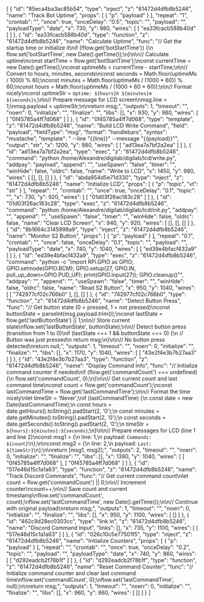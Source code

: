 [
    {
        "id": "85eca4ba3ac85b54",
        "type": "inject",
        "z": "61472d4dfb8b5246",
        "name": "Track Bot Uptime",
        "props": [
            {
                "p": "payload"
            }
        ],
        "repeat": "1",
        "crontab": "",
        "once": true,
        "onceDelay": "0.5",
        "topic": "",
        "payload": "",
        "payloadType": "date",
        "x": 730,
        "y": 980,
        "wires": [
            [
                "ea33fcacb588b40d"
            ]
        ]
    },
    {
        "id": "ea33fcacb588b40d",
        "type": "function",
        "z": "61472d4dfb8b5246",
        "name": "Calculate Uptime",
        "func": "// Get the startup time or initialize it\nif (!flow.get('botStartTime')) {\n    flow.set('botStartTime', new Date().getTime());\n}\n\n// Calculate uptime\nconst startTime = flow.get('botStartTime');\nconst currentTime = new Date().getTime();\nconst uptimeMs = currentTime - startTime;\n\n// Convert to hours, minutes, seconds\nconst seconds = Math.floor(uptimeMs / 1000) % 60;\nconst minutes = Math.floor(uptimeMs / (1000 * 60)) % 60;\nconst hours = Math.floor(uptimeMs / (1000 * 60 * 60));\n\n// Format nicely\nconst uptimeStr = `Uptime: ${hours}h ${minutes}m ${seconds}s`;\n\n// Prepare message for LCD screen\nmsg.line = 1;\nmsg.payload = uptimeStr;\n\nreturn msg;",
        "outputs": 1,
        "timeout": "",
        "noerr": 0,
        "initialize": "",
        "finalize": "",
        "libs": [],
        "x": 930,
        "y": 980,
        "wires": [
            [
                "0f45785a4ff7d068"
            ]
        ]
    },
    {
        "id": "0f45785a4ff7d068",
        "type": "template",
        "z": "61472d4dfb8b5246",
        "name": "Build LCD Write Command",
        "field": "payload",
        "fieldType": "msg",
        "format": "handlebars",
        "syntax": "mustache",
        "template": " --line \"{{line}}\" --message \"{{payload}}\"",
        "output": "str",
        "x": 1200,
        "y": 980,
        "wires": [
            [
                "ad13ea7a7bf2a2ea"
            ]
        ]
    },
    {
        "id": "ad13ea7a7bf2a2ea",
        "type": "exec",
        "z": "61472d4dfb8b5246",
        "command": "python /home/Alexandre/digilab/digilab/lcd/write.py",
        "addpay": "payload",
        "append": "",
        "useSpawn": "false",
        "timer": "",
        "winHide": false,
        "oldrc": false,
        "name": "Write to LCD",
        "x": 1450,
        "y": 980,
        "wires": [
            [],
            [],
            []
        ]
    },
    {
        "id": "abda954d5e71d330",
        "type": "inject",
        "z": "61472d4dfb8b5246",
        "name": "Initialize LCD",
        "props": [
            {
                "p": "topic",
                "vt": "str"
            }
        ],
        "repeat": "",
        "crontab": "",
        "once": true,
        "onceDelay": "0.1",
        "topic": "",
        "x": 730,
        "y": 920,
        "wires": [
            [
                "01d03f26ac183c28"
            ]
        ]
    },
    {
        "id": "01d03f26ac183c28",
        "type": "exec",
        "z": "61472d4dfb8b5246",
        "command": "python /home/Alexandre/digilab/digilab/lcd/init.py",
        "addpay": "",
        "append": "",
        "useSpawn": "false",
        "timer": "",
        "winHide": false,
        "oldrc": false,
        "name": "Clear LCD Screen",
        "x": 940,
        "y": 920,
        "wires": [
            [],
            [],
            []
        ]
    },
    {
        "id": "8b1664c3145998a9",
        "type": "inject",
        "z": "61472d4dfb8b5246",
        "name": "Monitor S2 Button",
        "props": [
            {
                "p": "payload"
            }
        ],
        "repeat": "0.1",
        "crontab": "",
        "once": false,
        "onceDelay": "0.1",
        "topic": "",
        "payload": "",
        "payloadType": "date",
        "x": 740,
        "y": 1040,
        "wires": [
            [
                "ed39e4bfacf432a9"
            ]
        ]
    },
    {
        "id": "ed39e4bfacf432a9",
        "type": "exec",
        "z": "61472d4dfb8b5246",
        "command": "python -c \"import RPi.GPIO as GPIO; GPIO.setmode(GPIO.BCM); GPIO.setup(27, GPIO.IN, pull_up_down=GPIO.PUD_UP); print(GPIO.input(27)); GPIO.cleanup()\"",
        "addpay": "",
        "append": "",
        "useSpawn": "false",
        "timer": "",
        "winHide": false,
        "oldrc": false,
        "name": "Read S2 Button",
        "x": 950,
        "y": 1040,
        "wires": [
            [
                "742977cf02c766b0"
            ],
            [],
            []
        ]
    },
    {
        "id": "742977cf02c766b0",
        "type": "function",
        "z": "61472d4dfb8b5246",
        "name": "Detect Button Press",
        "func": "// Get button state (0 = pressed, 1 = not pressed)\nconst buttonState = parseInt(msg.payload.trim());\nconst lastState = flow.get('lastButtonState') || 1;\n\n// Store current state\nflow.set('lastButtonState', buttonState);\n\n// Detect button press (transition from 1 to 0)\nif (lastState === 1 && buttonState === 0) {\n    // Button was just pressed\n    return msg;\n}\n\n// No button press detected\nreturn null;",
        "outputs": 1,
        "timeout": "",
        "noerr": 0,
        "initialize": "",
        "finalize": "",
        "libs": [],
        "x": 1170,
        "y": 1040,
        "wires": [
            [
                "43e2f4e3b7b27aa3"
            ]
        ]
    },
    {
        "id": "43e2f4e3b7b27aa3",
        "type": "function",
        "z": "61472d4dfb8b5246",
        "name": "Display Command Info",
        "func": "// Initialize command counter if needed\nif (flow.get('commandCount') === undefined) {\n    flow.set('commandCount', 0);\n}\n\n// Get current count and last command time\nconst count = flow.get('commandCount');\nconst lastCommandTime = flow.get('lastCommandTime');\n\n// Format the time nicely\nlet timeStr = 'Never';\nif (lastCommandTime) {\n    const date = new Date(lastCommandTime);\n    const hours = date.getHours().toString().padStart(2, '0');\n    const minutes = date.getMinutes().toString().padStart(2, '0');\n    const seconds = date.getSeconds().toString().padStart(2, '0');\n    timeStr = `${hours}:${minutes}:${seconds}`;\n}\n\n// Prepare messages for LCD (line 1 and line 2)\nconst msg1 = {\n    line: 1,\n    payload: `Commands: ${count}`\n};\n\nconst msg2 = {\n    line: 2,\n    payload: `Last: ${timeStr}`\n};\n\nreturn [msg1, msg2];",
        "outputs": 2,
        "timeout": "",
        "noerr": 0,
        "initialize": "",
        "finalize": "",
        "libs": [],
        "x": 1390,
        "y": 1040,
        "wires": [
            [
                "0f45785a4ff7d068"
            ],
            [
                "0f45785a4ff7d068"
            ]
        ]
    },
    {
        "id": "517e46d15c1a1a63",
        "type": "function",
        "z": "61472d4dfb8b5246",
        "name": "Track Discord Commands",
        "func": "// Get current command count\nlet count = flow.get('commandCount') || 0;\n\n// Increment counter\ncount++;\n\n// Save count and current timestamp\nflow.set('commandCount', count);\nflow.set('lastCommandTime', new Date().getTime());\n\n// Continue with original payload\nreturn msg;",
        "outputs": 1,
        "timeout": "",
        "noerr": 0,
        "initialize": "",
        "finalize": "",
        "libs": [],
        "x": 950,
        "y": 1100,
        "wires": [
            []
        ]
    },
    {
        "id": "462c9d28ec0303cc",
        "type": "link in",
        "z": "61472d4dfb8b5246",
        "name": "Discord Command Input",
        "links": [],
        "x": 735,
        "y": 1100,
        "wires": [
            [
                "517e46d15c1a1a63"
            ]
        ]
    },
    {
        "id": "026c10c5e77501f5",
        "type": "inject",
        "z": "61472d4dfb8b5246",
        "name": "Initialize Counters",
        "props": [
            {
                "p": "payload"
            }
        ],
        "repeat": "",
        "crontab": "",
        "once": true,
        "onceDelay": "0.2",
        "topic": "",
        "payload": "",
        "payloadType": "date",
        "x": 740,
        "y": 860,
        "wires": [
            [
                "d292eadcb2f78b1f"
            ]
        ]
    },
    {
        "id": "d292eadcb2f78b1f",
        "type": "function",
        "z": "61472d4dfb8b5246",
        "name": "Reset Command Counter",
        "func": "// Initialize command counter and clear last command time\nflow.set('commandCount', 0);\nflow.set('lastCommandTime', null);\n\nreturn msg;",
        "outputs": 1,
        "timeout": "",
        "noerr": 0,
        "initialize": "",
        "finalize": "",
        "libs": [],
        "x": 960,
        "y": 860,
        "wires": [
            []
        ]
    }
]